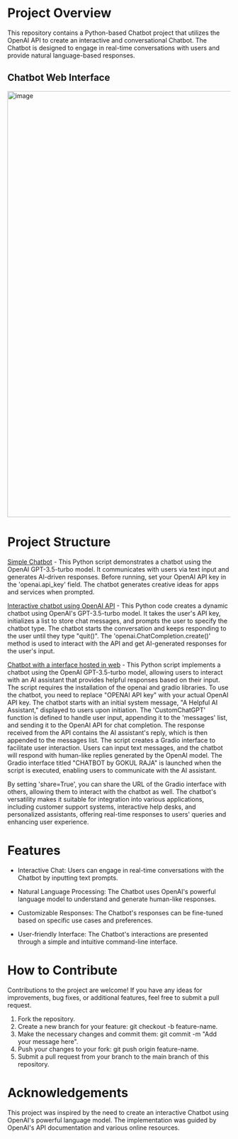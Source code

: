 
# Project Overview

This repository contains a Python-based Chatbot project that utilizes the OpenAI API to create an interactive and conversational Chatbot. The Chatbot is designed to engage in real-time conversations with users and provide natural language-based responses.

## Chatbot Web Interface

<img width="960" alt="image" src="https://github.com/Gokul-Raja84/CHATBOT/assets/106546785/96688105-b978-40d8-8d8d-79d7b087ac8f">



# Project Structure

[Simple Chatbot](https://github.com/Gokul-Raja84/CHATBOT/blob/main/Simple%20Chatbot.py) - This Python script demonstrates a chatbot using the OpenAI GPT-3.5-turbo model. It communicates with users via text input and generates AI-driven responses. Before running, set your OpenAI API key in the 'openai.api_key' field. The chatbot generates creative ideas for apps and services when prompted.

[Interactive chatbot using OpenAI API](https://github.com/Gokul-Raja84/CHATBOT/blob/main/Interactive%20chatbot%20using%20OpenAI%20API.py) - This Python code creates a dynamic chatbot using OpenAI's GPT-3.5-turbo model. It takes the user's API key, initializes a list to store chat messages, and prompts the user to specify the chatbot type. The chatbot starts the conversation and keeps responding to the user until they type "quit()". The 'openai.ChatCompletion.create()' method is used to interact with the API and get AI-generated responses for the user's input.

[Chatbot with a interface hosted in web](https://github.com/Gokul-Raja84/CHATBOT/blob/main/Chatbot%20as%20Website.py) - This Python script implements a chatbot using the OpenAI GPT-3.5-turbo model, allowing users to interact with an AI assistant that provides helpful responses based on their input. The script requires the installation of the openai and gradio libraries. To use the chatbot, you need to replace "OPENAI API key" with your actual OpenAI API key. The chatbot starts with an initial system message, "A Helpful AI Assistant," displayed to users upon initiation. The 'CustomChatGPT' function is defined to handle user input, appending it to the 'messages' list, and sending it to the OpenAI API for chat completion. The response received from the API contains the AI assistant's reply, which is then appended to the messages list. The script creates a Gradio interface to facilitate user interaction. Users can input text messages, and the chatbot will respond with human-like replies generated by the OpenAI model. The Gradio interface titled "CHATBOT by GOKUL RAJA" is launched when the script is executed, enabling users to communicate with the AI assistant.

By setting 'share=True', you can share the URL of the Gradio interface with others, allowing them to interact with the chatbot as well. The chatbot's versatility makes it suitable for integration into various applications, including customer support systems, interactive help desks, and personalized assistants, offering real-time responses to users' queries and enhancing user experience.

# Features

* Interactive Chat: Users can engage in real-time conversations with the Chatbot by inputting text prompts.
  
* Natural Language Processing: The Chatbot uses OpenAI's powerful language model to understand and generate human-like responses.

* Customizable Responses: The Chatbot's responses can be fine-tuned based on specific use cases and preferences.

* User-friendly Interface: The Chatbot's interactions are presented through a simple and intuitive command-line interface.

# How to Contribute

Contributions to the project are welcome! If you have any ideas for improvements, bug fixes, or additional features, feel free to submit a pull request.

1. Fork the repository.
2. Create a new branch for your feature: git checkout -b feature-name.
3. Make the necessary changes and commit them: git commit -m "Add your message here".
4. Push your changes to your fork: git push origin feature-name.
5. Submit a pull request from your branch to the main branch of this repository.

# Acknowledgements

This project was inspired by the need to create an interactive Chatbot using OpenAI's powerful language model. The implementation was guided by OpenAI's API documentation and various online resources.



